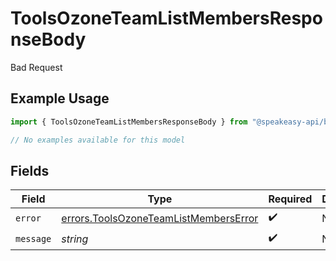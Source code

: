 # ToolsOzoneTeamListMembersResponseBody

Bad Request

## Example Usage

```typescript
import { ToolsOzoneTeamListMembersResponseBody } from "@speakeasy-api/bluesky/models/errors";

// No examples available for this model
```

## Fields

| Field                                                                                          | Type                                                                                           | Required                                                                                       | Description                                                                                    |
| ---------------------------------------------------------------------------------------------- | ---------------------------------------------------------------------------------------------- | ---------------------------------------------------------------------------------------------- | ---------------------------------------------------------------------------------------------- |
| `error`                                                                                        | [errors.ToolsOzoneTeamListMembersError](../../models/errors/toolsozoneteamlistmemberserror.md) | :heavy_check_mark:                                                                             | N/A                                                                                            |
| `message`                                                                                      | *string*                                                                                       | :heavy_check_mark:                                                                             | N/A                                                                                            |